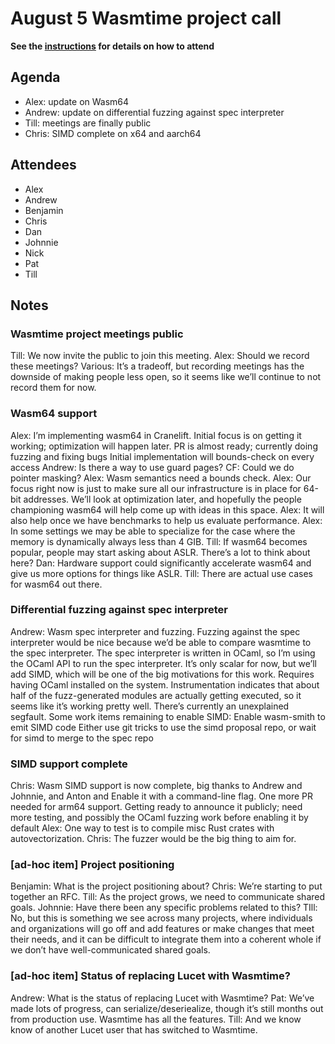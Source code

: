 # August 5 Wasmtime project call

**See the [instructions](../README.md) for details on how to attend**

## Agenda
- Alex: update on Wasm64
- Andrew: update on differential fuzzing against spec interpreter
- Till: meetings are finally public
- Chris: SIMD complete on x64 and aarch64

## Attendees
- Alex
- Andrew
- Benjamin
- Chris
- Dan
- Johnnie
- Nick
- Pat
- Till

## Notes
### Wasmtime project meetings public
Till: We now invite the public to join this meeting.
Alex: Should we record these meetings?
Various: It’s a tradeoff, but recording meetings has the downside of making people less open, so it seems like we’ll continue to not record them for now.

### Wasm64 support
Alex: I’m implementing wasm64 in Cranelift.
Initial focus is on getting it working; optimization will happen later.
PR is almost ready; currently doing fuzzing and fixing bugs
Initial implementation will bounds-check on every access
Andrew: Is there a way to use guard pages?
CF: Could we do pointer masking?
Alex: Wasm semantics need a bounds check.
Alex: Our focus right now is just to make sure all our infrastructure is in place for 64-bit addresses. We’ll look at optimization later, and hopefully the people championing wasm64 will help come up with ideas in this space.
Alex: It will also help once we have benchmarks to help us evaluate performance.
Alex: In some settings we may be able to specialize for the case where the memory is dynamically always less than 4 GIB.
Till: If wasm64 becomes popular, people may start asking about ASLR. There’s a lot to think about here?
Dan: Hardware support could significantly accelerate wasm64 and give us more options for things like ASLR.
Till: There are actual use cases for wasm64 out there.

### Differential fuzzing against spec interpreter
Andrew: Wasm spec interpreter and fuzzing.
Fuzzing against the spec interpreter would be nice because we’d be able to compare wasmtime to the spec interpreter. The spec interpreter is written in OCaml, so I’m using the OCaml API to run the spec interpreter.
It’s only scalar for now, but we’ll add SIMD, which will be one of the big motivations for this work.
Requires having OCaml installed on the system.
Instrumentation indicates that about half of the fuzz-generated modules are actually getting executed, so it seems like it’s working pretty well.
There’s currently an unexplained segfault.
Some work items remaining to enable SIMD:
Enable wasm-smith to emit SIMD code
Either use git tricks to use the simd proposal repo, or wait for simd to merge to the spec repo

### SIMD support complete
Chris: Wasm SIMD support is now complete, big thanks to Andrew and Johnnie, and Anton and
Enable it with a command-line flag. One more PR needed for arm64 support.
Getting ready to announce it publicly; need more testing, and possibly the OCaml fuzzing work before enabling it by default
Alex: One way to test is to compile misc Rust crates with autovectorization.
Chris: The fuzzer would be the big thing to aim for.

### [ad-hoc item] Project positioning
Benjamin: What is the project positioning about?
Chris: We’re starting to put together an RFC.
Till: As the project grows, we need to communicate shared goals.
Johnnie: Have there been any specific problems related to this?
TIll: No, but this is something we see across many projects, where individuals and organizations will go off and add features or make changes that meet their needs, and it can be difficult to integrate them into a coherent whole if we don’t have well-communicated shared goals.

### [ad-hoc item] Status of replacing Lucet with Wasmtime?
Andrew: What is the status of replacing Lucet with Wasmtime?
Pat: We’ve made lots of progress, can serialize/deseriealize, though it’s still months out from production use. Wasmtime has all the features.
Till: And we know know of another Lucet user that has switched to Wasmtime.
